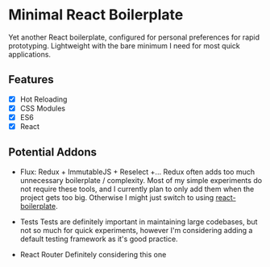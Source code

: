 # Minimal React Boilerplate
Yet another React boilerplate, configured for personal preferences for rapid prototyping. Lightweight with the bare minimum I need for most quick applications.

## Features
- [x] Hot Reloading
- [x] CSS Modules
- [x] ES6
- [x] React

## Potential Addons
- Flux: Redux + ImmutableJS + Reselect +...
Redux often adds too much unnecessary boilerplate / complexity. Most of my simple experiments do not require these tools, and I currently plan to only add them when the project gets too big. Otherwise I might just switch to using [react-boilerplate](https://github.com/mxstbr/react-boilerplate/).

- Tests
Tests are definitely important in maintaining large codebases, but not so much for quick experiments, however I'm considering adding a default testing framework as it's good practice.

- React Router
Definitely considering this one